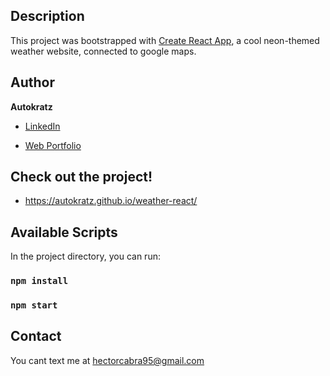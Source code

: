 ## Description

This project was bootstrapped with [Create React App](https://github.com/facebook/create-react-app), a cool neon-themed weather website, connected to google maps.

## Author 

**Autokratz**

* [LinkedIn](linkedin.com/in/hectorcabra)

* [Web Portfolio](https://autokratz.github.io/Autokratz-portfolio/)

## Check out the project!

- https://autokratz.github.io/weather-react/

## Available Scripts

In the project directory, you can run:

### `npm install`
### `npm start`

## Contact

You cant text me at hectorcabra95@gmail.com
